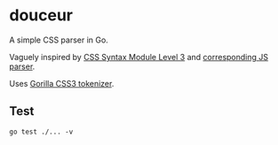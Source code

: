 # douceur

A simple CSS parser in Go.

Vaguely inspired by [CSS Syntax Module Level 3](http://www.w3.org/TR/css3-syntax) and [corresponding JS parser](https://github.com/tabatkins/parse-css).

Uses [Gorilla CSS3 tokenizer](https://github.com/gorilla/css).

## Test

    go test ./... -v
